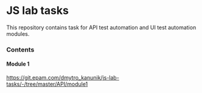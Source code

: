 # JS lab tasks

This repository contains task for API test automation and UI test automation modules.

### Contents

#### Module 1
https://git.epam.com/dmytro_kanunik/js-lab-tasks/-/tree/master/API/module1
